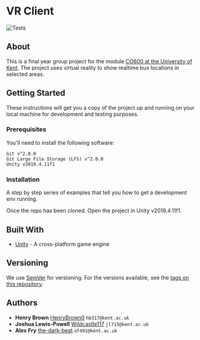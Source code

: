 # VR Client

![Tests](https://github.com/University-of-Kent-VR-Transport/vr-client/workflows/Build%20project/badge.svg)

## About

This is a final year group project for the module [CO600 at the University of Kent](https://www.kent.ac.uk/courses/modules/module/CO600). The project uses virtual reality to show realtime bus locations in selected areas.

## Getting Started

These instructions will get you a copy of the project up and running on your
local machine for development and testing purposes.

### Prerequisites

You'll need to install the following software:

```
Git v^2.0.0
Git Large File Storage (LFS) v^2.0.0
Unity v2019.4.11f1
```

### Installation

A step by step series of examples that tell you how to get a development env
running.

Once the repo has been cloned. Open the project in Unity v2019.4.11f1.

## Built With

* [Unity](https://unity.com/) - A cross-platform game engine

## Versioning

We use [SemVer](https://semver.org/) for versioning. For the versions available,
see the
[tags on this repository](https://github.com/University-of-Kent-VR-Transport/vr-client/tags).

## Authors

* **Henry Brown** [HenryBrown0](https://github.com/HenryBrown0) `hb317@kent.ac.uk`
* **Joshua Lewis-Powell** [Wildcastle117](https://github.com/Wildcastle117) `jl715@kent.ac.uk`
* **Alex Fry** [the-dark-beat](https://github.com/the-dark-beat) `af491@kent.ac.uk`
